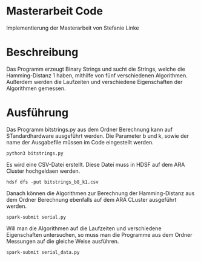 # Masterarbeit Code

Implementierung der Masterarbeit von Stefanie Linke

# Beschreibung
Das Programm erzeugt Binary Strings und sucht die Strings, welche die Hamming-Distanz 1 haben, mithilfe von fünf verschiedenen Algorithmen.
Außerdem werden die Laufzeiten und verschiedene Eigenschaften der Algorithmen gemessen.

# Ausführung
Das Programm bitstrings.py aus dem Ordner Berechnung kann auf STandardhardware ausgeführt werden. Die Parameter b und k, sowie der name der Ausgabefile müssen im Code eingestellt werden.

```
python3 bitstrings.py 
```

Es wird eine CSV-Datei erstellt. Diese Datei muss in HDSF auf dem ARA Cluster hochgeldaen werden.

```
hdsf dfs -put bitstrings_b8_k1.csv
```
Danach können die Algorithmen zur Berechnung der Hamming-Distanz aus dem Ordner Berechnung ebenfalls auf dem ARA CLuster ausgeführt werden.

```
spark-submit serial.py
```

Will man die Algorithmen auf die Laufzeiten und verschiedene Eigenschaften untersuchen, so muss man die Programme aus dem Ordner Messungen auf die gleiche Weise ausführen.

```
spark-submit serial_data.py
```
